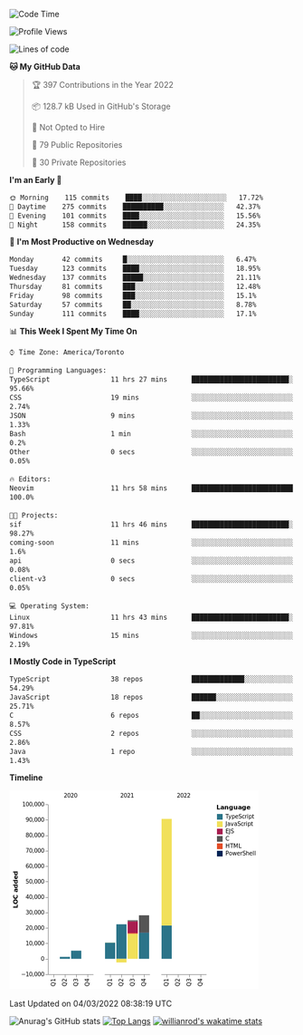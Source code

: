 <!--START_SECTION:waka-->
![Code Time](http://img.shields.io/badge/Code%20Time-171%20hrs%2014%20mins-blue)

![Profile Views](http://img.shields.io/badge/Profile%20Views-21-blue)

![Lines of code](https://img.shields.io/badge/From%20Hello%20World%20I%27ve%20Written-181%20Thousand%20lines%20of%20code-blue)

**🐱 My GitHub Data** 

> 🏆 397 Contributions in the Year 2022
 > 
> 📦 128.7 kB Used in GitHub's Storage 
 > 
> 🚫 Not Opted to Hire
 > 
> 📜 79 Public Repositories 
 > 
> 🔑 30 Private Repositories  
 > 
**I'm an Early 🐤** 

```text
🌞 Morning    115 commits    ████░░░░░░░░░░░░░░░░░░░░░   17.72% 
🌆 Daytime    275 commits    ██████████░░░░░░░░░░░░░░░   42.37% 
🌃 Evening    101 commits    ████░░░░░░░░░░░░░░░░░░░░░   15.56% 
🌙 Night      158 commits    ██████░░░░░░░░░░░░░░░░░░░   24.35%

```
📅 **I'm Most Productive on Wednesday** 

```text
Monday       42 commits     █░░░░░░░░░░░░░░░░░░░░░░░░   6.47% 
Tuesday      123 commits    ████░░░░░░░░░░░░░░░░░░░░░   18.95% 
Wednesday    137 commits    █████░░░░░░░░░░░░░░░░░░░░   21.11% 
Thursday     81 commits     ███░░░░░░░░░░░░░░░░░░░░░░   12.48% 
Friday       98 commits     ███░░░░░░░░░░░░░░░░░░░░░░   15.1% 
Saturday     57 commits     ██░░░░░░░░░░░░░░░░░░░░░░░   8.78% 
Sunday       111 commits    ████░░░░░░░░░░░░░░░░░░░░░   17.1%

```


📊 **This Week I Spent My Time On** 

```text
⌚︎ Time Zone: America/Toronto

💬 Programming Languages: 
TypeScript               11 hrs 27 mins      ████████████████████████░   95.66% 
CSS                      19 mins             ░░░░░░░░░░░░░░░░░░░░░░░░░   2.74% 
JSON                     9 mins              ░░░░░░░░░░░░░░░░░░░░░░░░░   1.33% 
Bash                     1 min               ░░░░░░░░░░░░░░░░░░░░░░░░░   0.2% 
Other                    0 secs              ░░░░░░░░░░░░░░░░░░░░░░░░░   0.05%

🔥 Editors: 
Neovim                   11 hrs 58 mins      █████████████████████████   100.0%

🐱‍💻 Projects: 
sif                      11 hrs 46 mins      ████████████████████████░   98.27% 
coming-soon              11 mins             ░░░░░░░░░░░░░░░░░░░░░░░░░   1.6% 
api                      0 secs              ░░░░░░░░░░░░░░░░░░░░░░░░░   0.08% 
client-v3                0 secs              ░░░░░░░░░░░░░░░░░░░░░░░░░   0.05%

💻 Operating System: 
Linux                    11 hrs 43 mins      ████████████████████████░   97.81% 
Windows                  15 mins             ░░░░░░░░░░░░░░░░░░░░░░░░░   2.19%

```

**I Mostly Code in TypeScript** 

```text
TypeScript               38 repos            █████████████░░░░░░░░░░░░   54.29% 
JavaScript               18 repos            ██████░░░░░░░░░░░░░░░░░░░   25.71% 
C                        6 repos             ██░░░░░░░░░░░░░░░░░░░░░░░   8.57% 
CSS                      2 repos             ░░░░░░░░░░░░░░░░░░░░░░░░░   2.86% 
Java                     1 repo              ░░░░░░░░░░░░░░░░░░░░░░░░░   1.43%

```


**Timeline**

![Chart not found](https://raw.githubusercontent.com/wise-introvert/wise-introvert/master/charts/bar_graph.png) 


 Last Updated on 04/03/2022 08:38:19 UTC
<!--END_SECTION:waka-->

![Anurag's GitHub stats](https://github-readme-stats.vercel.app/api?username=wise-introvert&count_private=true&show_icons=true)
[![Top Langs](https://github-readme-stats.vercel.app/api/top-langs/?username=wise-introvert&langs_count=10)](https://github.com/anuraghazra/github-readme-stats)
[![willianrod's wakatime stats](https://github-readme-stats.vercel.app/api/wakatime?username=wiseintrovert)](https://github.com/anuraghazra/github-readme-stats)
